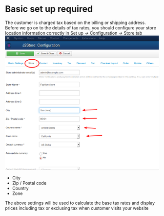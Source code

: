# Basic set up required

The customer is charged tax based on the billing or shipping address. 
Before we go on to the details of tax rates, you should configure your store location information correctly in Set up -> Configuration -> Store tab
![StoreSetup](Selection_031.png)

* City
* Zip / Postal code
* Country
* Zone

The above settings will be used to calculate the base tax rates and display prices including tax or exclusing tax when customer visits your website






